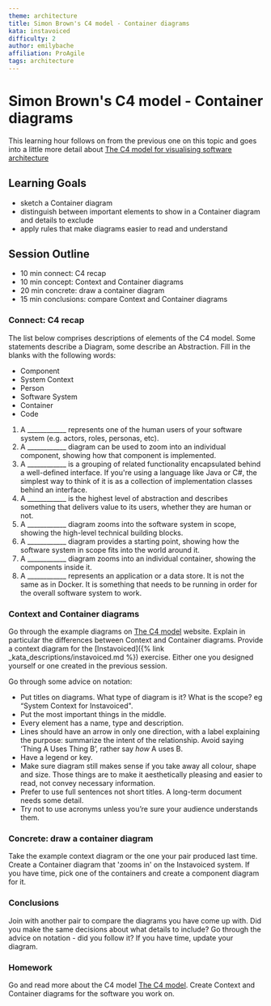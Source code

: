 ```yaml
---
theme: architecture
title: Simon Brown's C4 model - Container diagrams
kata: instavoiced
difficulty: 2
author: emilybache
affiliation: ProAgile
tags: architecture
---
```


# Simon Brown's C4 model - Container diagrams

This learning hour follows on from the previous one on this topic and goes into a little more detail about [The C4 model for visualising software architecture](https://c4model.com/)

## Learning Goals
- sketch a Container diagram
- distinguish between important elements to show in a Container diagram and details to exclude
- apply rules that make diagrams easier to read and understand

## Session Outline

* 10 min connect: C4 recap 
* 10 min concept: Context and Container diagrams
* 20 min concrete: draw a container diagram 
* 15 min conclusions: compare Context and Container diagrams

### Connect: C4 recap
The list below comprises descriptions of elements of the C4 model. Some statements describe a Diagram, some describe an Abstraction. Fill in the blanks with the following words:

- Component
- System Context
- Person
- Software System
- Container
- Code

1. A ____________ represents one of the human users of your software system (e.g. actors, roles, personas, etc).
1. A ____________ diagram can be used to zoom into an individual component, showing how that component is implemented.
1. A ____________ is a grouping of related functionality encapsulated behind a well-defined interface. If you're using a language like Java or C#, the simplest way to think of it is as a collection of implementation classes behind an interface.
1. A ____________ is the highest level of abstraction and describes something that delivers value to its users, whether they are human or not.
1. A ____________ diagram zooms into the software system in scope, showing the high-level technical building blocks.
1. A ____________ diagram provides a starting point, showing how the software system in scope fits into the world around it.
1. A ____________ diagram zooms into an individual container, showing the components inside it.
1. A ____________ represents an application or a data store. It is not the same as in Docker. It is something that needs to be running in order for the overall software system to work.

### Context and Container diagrams

Go through the example diagrams on [The C4 model](https://c4model.com/) website. Explain in particular the differences between Context and Container diagrams. Provide a context diagram for the [Instavoiced]({% link _kata_descriptions/instavoiced.md %})  exercise. Either one you designed yourself or one created in the previous session.

Go through some advice on notation:
- Put titles on diagrams. What type of diagram is it? What is the scope? eg “System Context for Instavoiced".
- Put the most important things in the middle.
- Every element has a name, type and description.
- Lines should have an arrow in only one direction, with a label explaining the purpose: summarize the intent of the relationship. Avoid saying ‘Thing A Uses Thing B’, rather say _how_ A uses B.
- Have a legend or key.
- Make sure diagram still makes sense if you take away all colour, shape and size. Those things are to make it aesthetically pleasing and easier to read, not convey necessary information.
- Prefer to use full sentences not short titles. A long-term document needs some detail.
- Try not to use acronyms unless you’re sure your audience understands them.

### Concrete: draw a container diagram
Take the example context diagram or the one your pair produced last time. Create a Container diagram that 'zooms in' on the Instavoiced system. If you have time, pick one of the containers and create a component diagram for it.

### Conclusions
Join with another pair to compare the diagrams you have come up with. Did you make the same decisions about what details to include? Go through the advice on notation - did you follow it? If you have time, update your diagram.

### Homework
Go and read more about the C4 model [The C4 model](https://c4model.com/). Create Context and Container diagrams for the software you work on.



